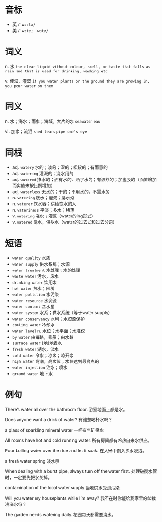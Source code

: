 # 音标

- 英 `/'wɔːtə/`
- 美 `/ˈwɔtɚ; ˈwɑtɚ/`

# 词义

n. 水
`the clear liquid without colour, smell, or taste that falls as rain and that is used for drinking, washing etc`

v. 使湿，灌溉
`if you water plants or the ground they are growing in, you pour water on them`

# 同义

n. 水；海水；雨水；海域，大片的水
`seawater` `eau`

vi. 加水；流泪
`shed tears` `pipe one's eye`

# 同根

- adj. `watery` 水的；淡的；湿的；松软的；有雨意的
- adj. `watering` 灌溉的；浇水用的
- adj. `watered` 掺水的；洒有水的，洒了水的；有波纹的；加虚股的（面值增加而实值未按比例增加）
- adj. `waterless` 无水的；干的；不用水的，不需水的
- n. `watering` 浇水；灌溉；排水沟
- n. `waterer` 饮水器；供给饮水的人
- n. `wateriness` 平淡；多水；稀薄
- v. `watering` 浇水；灌溉（water的ing形式）
- v. `watered` 浇水，供以水（water的过去式和过去分词）

# 短语

- `water quality` 水质
- `water supply` 供水系统；水源
- `water treatment` 水处理；水的处理
- `waste water` 污水，废水
- `drinking water` 饮用水
- `hot water` 热水；困境
- `water pollution` 水污染
- `water resource` 水资源
- `water content` 含水量
- `water system` 水系；供水系统（等于water supply）
- `water conservancy` 水利；水资源保护
- `cooling water` 冷却水
- `water level` n. 水位；水平面；水准仪
- `by water` 由海路，乘船；由水路
- `surface water` [地]地表水
- `fresh water` 湖水，淡水
- `cold water` 冷水；凉水；凉开水
- `high water` 高潮，高水位；水位达到最高点的
- `water injection` 注水；喷水
- `ground water` 地下水

# 例句

There’s water all over the bathroom floor.
浴室地面上都是水。

Does anyone want a drink of water?
有谁想喝杯水吗？

a glass of sparkling mineral water
一杯有气矿泉水

All rooms have hot and cold running water.
所有房间都有冷热自来水供应。

Pour boiling water over the rice and let it soak.
在大米中倒入沸水浸泡。

a fresh water spring
淡水泉

When dealing with a burst pipe, always turn off the water first.
处理破裂水管时，一定要先把水关掉。

contamination of the local water supply
当地供水受到污染

Will you water my houseplants while I’m away?
我不在时你能给我家里的盆栽浇浇水吗？

The garden needs watering daily.
花园每天都需要浇水。


